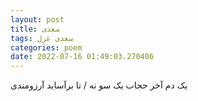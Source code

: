 ```yaml
---
layout: post
title: سعدی
tags: سعدی غزل
categories: poem
date: 2022-07-16 01:49:03.270406
---
```


یک دم آخر حجاب یک سو نه / تا برآساید آرزومندی